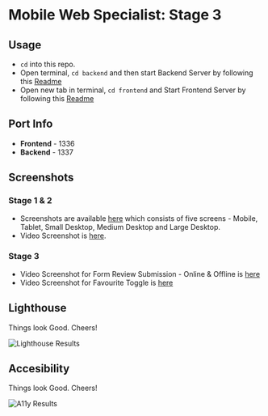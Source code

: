 # Mobile Web Specialist: Stage 3

## Usage

- `cd` into this repo.
- Open terminal, `cd backend` and then start Backend Server by following this [Readme](./backend/README.md)
- Open new tab in terminal, `cd frontend` and Start Frontend Server by following this [Readme](./frontend/README.md)

## Port Info

- **Frontend** - 1336
- **Backend** - 1337

## Screenshots

### Stage 1 & 2

- Screenshots are available [here](./frontend/screenshots) which consists of five screens - Mobile, Tablet, Small Desktop, Medium Desktop and Large Desktop.
- Video Screenshot is [here](https://drive.google.com/file/d/1N3OVcf6RgXJ9wEnftVQisd0AWoA06sw-/view).

### Stage 3

- Video Screenshot for Form Review Submission - Online & Offline is [here](https://drive.google.com/file/d/1TjaWdVD_4O8aV1owinWScznPLSyh2b1C/view)
- Video Screenshot for Favourite Toggle is [here](https://drive.google.com/file/d/1mRqjPn61wFDJLAOXDolCB3uPhMaIscII/view)

## Lighthouse

Things look Good. Cheers!

![Lighthouse Results](https://i.imgur.com/Gao7qqv.png "Lighthouse Results")

## Accesibility

Things look Good. Cheers!

![A11y Results](https://i.imgur.com/b4xVzbe.png "A11y Results")
